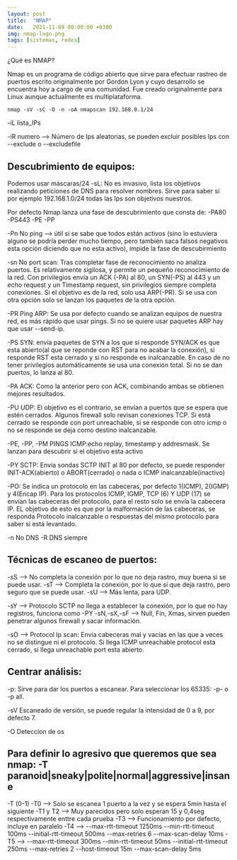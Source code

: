 ```yaml
---
layout: post
title:  "NMAP"
date:   2021-11-09 00:00:00 +0300
img: nmap-logo.png
tags: [sistemas, redes]
---
```

¿Qué es NMAP?

Nmap es un programa de código abierto que sirve para efectuar rastreo de puertos escrito originalmente por Gordon Lyon y cuyo desarrollo se encuentra hoy a cargo de una comunidad. Fue creado originalmente para Linux aunque actualmente es multiplataforma.

```code
nmap -sV -sC -O -n -oA nmapscan 192.168.0.1/24
```
-iL lista_IPs

-iR numero --> Número de Ips aleatorias, se pueden excluir posibles Ips con --exclude <Ips> o --excludefile <fichero>

## Descubrimiento de equipos:

Podemos usar máscaras/24
-sL: No es invasivo, lista los objetivos realizando peticiones de DNS para resolver nombres. Sirve para saber si por ejemplo 192.168.1.0/24 todas las Ips son objetivos nuestros.
    
Por defecto Nmap lanza una fase de descubrimiento que consta de: -PA80 -PS443 -PE -PP
   
-Pn No ping --> útil si se sabe que todos están activos (sino lo estuviera alguno se podría perder mucho tiempo, pero también saca falsos negativos esta opción diciendo que no esta activo), impide la fase de descubirmiento
    
-sn No port scan: Tras completar fase de reconocimiento no analiza puertos. Es relativamente sigilosa, y permite un pequeño reconocimiento de la red. Con privilegios envía un ACK (-PA) al 80, un SYN(-PS) al 443 y un echo request y un Timestamp request, sin privilegios siempre completa conexiones. Si el objetivo es de la red, solo usa ARP(-PR). Si se usa con otra opción solo se lanzan los paquetes de la otra opción.
    
-PR Ping ARP: Se usa por defecto cuando se analizan equipos de nuestra red, es más rápido que usar pings. Si no se quiere usar paquetes ARP hay que usar --send-ip.
    
-PS<puertos> SYN: envía paquetes de SYN a los que si responde SYN/ACK es que esta abierto(al que se reponde con RST para no acabar la conexión), si responde RST esta cerrado y si no responde es inalcanzable. En caso de no tener privilegios automáticamente se usa una conexión total. Si no se dan puertos, lo lanza al 80.

-PA<puertos> ACK: Como la anterior pero con ACK, combinando ambas se obtienen mejores resultados.

-PU<puertos> UDP: El objetivo es el contrario, se envían a puertos que se espera que estén cerrados. Algunos firewall solo revisan conexiones TCP. Si está cerrado se responde con port unreachable, si se responde con otro icmp o no se responde se deja como destino inalcanzable.

-PE, -PP, -PM PINGS ICMP:echo replay, timestamp y addresmask. Se lanzan para descubrir si el objetivo esta activo

-PY<puertos> SCTP: Envía sondas SCTP INIT al 80 por defecto, se puede responder INIT-ACK(abierto) o ABORT(cerrado) o nada o ICMP inalcanzable(inactivo)

-PO<protocolos>: Se indica un protocolo en las cabeceras, por defecto 1(ICMP), 2(IGMP) y 4(Encap IP). Para los protocolos ICMP, IGMP, TCP (6) Y UDP (17) se envían las cabeceras del protocolo, para el resto solo se envía la cabecera IP. EL objetivo de esto es que por la malformación de las cabeceras, se responda Protocolo inalcanzable o respuestas del mismo protocolo para saber si está levantado.

-n No DNS
-R DNS siempre

## Técnicas de escaneo de puertos:

-sS --> No completa la conexión por lo que no deja rastro, muy buena si se puede usar.
-sT --> Completa la conexión, por lo que sí que deja rastro, pero seguro que se puede usar.
-sU --> Más lenta, para UDP. 

-sY --> Protocolo SCTP no llega a establecer la conexión, por lo que no hay registros, funciona como -PY
-sN,-sX,-sF --> Null, Fin, Xmas, sirven pueden penetrar algunos firewall y sacar información. 

-sO --> Protocol Ip scan: Envía cabeceras mal y vacías en las que a veces no se distingue ni el protocolo. Si llega ICMP unreachable protocol esta cerrado, si llega unreachable port esta abierto.
    
## Centrar análisis:
    
-p: Sirve para dar los puertos a escanear. Para seleccionar los 65335: -p- o -p all. 

-sV Escaneado de versión, se puede regular la intensidad de 0 a 9, por defecto 7.

-O Deteccion de os

## Para definir lo agresivo que queremos que sea nmap: -T paranoid|sneaky|polite|normal|aggressive|insane
    
-T (0-1)
-T0 --> Solo se escanea 1 puerto a la vez y se espera 5min hasta el siguiente
-T1 y T2 --> Muy parecidos pero solo esperan 15 y 0,4seg respectivamente enttre cada prueba
-T3 --> Funcionamiento por defecto, incluye en paralelo
-T4 --> --max-rtt-timeout 1250ms --min-rtt-timeout 100ms --initial-rtt-timeout 500ms --max-retries 6 --max-scan-delay 10ms
-T5 --> --max-rtt-timeout 300ms --min-rtt-timeout 50ms --initial-rtt-timeout 250ms --max-retries 2 --host-timeout 15m --max-scan-delay 5ms
